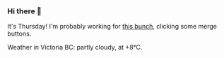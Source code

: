 ### Hi there :wave:

It's Thursday! I'm probably working for [this bunch](https://github.com/kohofinancial), clicking some merge buttons.

Weather in Victoria BC: partly cloudy, at +8°C.
